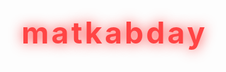 # matkabday
<!DOCTYPE html>
<html lang="en">
<head>
  <meta charset="UTF-8" />
  <meta name="viewport" content="width=device-width, initial-scale=1.0"/>
  <title>The Countdown</title>
  <style>
    @import url('https://fonts.googleapis.com/css2?family=Cinzel+Decorative:wght@700&family=Raleway:wght@300&display=swap');

    body {
      background: radial-gradient(circle at top, #000000, #0a0a0a 70%);
      color: #e0e0e0;
      font-family: 'Raleway', sans-serif;
      text-align: center;
      padding: 0;
      margin: 0;
      height: 100vh;
      display: flex;
      flex-direction: column;
      justify-content: center;
      overflow: hidden;
    }

    h1 {
      font-family: 'Cinzel Decorative', serif;
      font-size: 3rem;
      letter-spacing: 4px;
      color: #ff4444;
      margin-bottom: 30px;
      text-shadow: 0 0 20px rgba(255, 0, 0, 0.8);
    }

    #countdown {
      font-size: 2rem;
      letter-spacing: 2px;
      background: rgba(0,0,0,0.4);
      padding: 20px 40px;
      border: 2px solid #ff4444;
      border-radius: 10px;
      display: inline-block;
      box-shadow: 0 0 15px rgba(255, 0, 0, 0.5);
    }

    .fog {
      position: fixed;
      top: 0; left: 0;
      width: 100%; height: 100%;
      background: url('https://www.transparenttextures.com/patterns/foggy-birds.p
